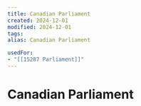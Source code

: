 ```yaml
---
title: Canadian Parliament
created: 2024-12-01
modified: 2024-12-01
tags: 
alias: Canadian Parliament

usedFor:
- "[[15287 Parliament]]"
---
```

# Canadian Parliament
